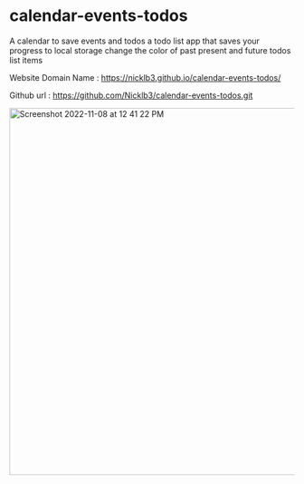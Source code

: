# calendar-events-todos

A calendar to save events and todos
a todo list app that saves your progress to local storage
change the color of past present and future todos list items

Website Domain Name : https://nicklb3.github.io/calendar-events-todos/

Github url : https://github.com/Nicklb3/calendar-events-todos.git

<img width="648" alt="Screenshot 2022-11-08 at 12 41 22 PM" src="https://user-images.githubusercontent.com/103023770/200687853-31a52000-c0de-4185-83b0-4c833a096cdb.png">
